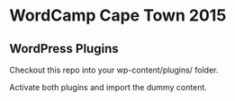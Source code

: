 # WordCamp Cape Town 2015 
## WordPress Plugins

Checkout this repo into your wp-content/plugins/ folder.

Activate both plugins and import the dummy content.
